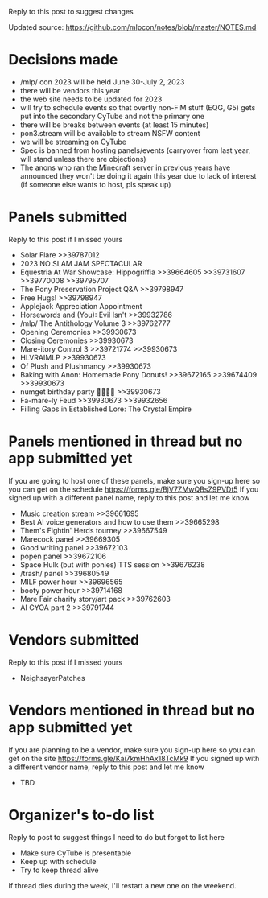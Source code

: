 Reply to this post to suggest changes

Updated source: https://github.com/mlpcon/notes/blob/master/NOTES.md

# Decisions made
- /mlp/ con 2023 will be held June 30-July 2, 2023
- there will be vendors this year
- the web site needs to be updated for 2023
- will try to schedule events so that overtly non-FiM stuff (EQG, G5) gets put into the secondary CyTube and not the primary one
- there will be breaks between events (at least 15 minutes)
- pon3.stream will be available to stream NSFW content
- we will be streaming on CyTube
- Spec is banned from hosting panels/events (carryover from last year, will stand unless there are objections)
- The anons who ran the Minecraft server in previous years have announced they won't be doing it again this year due to lack of interest (if someone else wants to host, pls speak up)

# Panels submitted
Reply to this post if I missed yours
- Solar Flare >>39787012
- 2023 NO SLAM JAM SPECTACULAR
- Equestria At War Showcase: Hippogriffia >>39664605 >>39731607 >>39770008 >>39795707
- The Pony Preservation Project Q&A >>39798947
- Free Hugs! >>39798947
- Applejack Appreciation Appointment
- Horsewords and (You): Evil Isn't >>39932786
- /mlp/ The Antithology Volume 3 >>39762777
- Opening Ceremonies >>39930673
- Closing Ceremonies >>39930673
- Mare-itory Control 3 >>39721774 >>39930673
- HLVRAIMLP >>39930673
- Of Plush and Plushmancy >>39930673
- Baking with Anon: Homemade Pony Donuts! >>39672165 >>39674409 >>39930673
- numget birthday party 🎉🎂🥳🎁 >>39930673
- Fa-mare-ly Feud >>39930673 >>39932656
- Filling Gaps in Established Lore:  The Crystal Empire

# Panels mentioned in thread but no app submitted yet
If you are going to host one of these panels, make sure you sign-up here so you can get on the schedule https://forms.gle/BjV7ZMwQBsZ9PVDt5
If you signed up with a different panel name, reply to this post and let me know
- Music creation stream >>39661695
- Best AI voice generators and how to use them >>39665298
- Them's Fightin' Herds tourney >>39667549
- Marecock panel >>39669305
- Good writing panel >>39672103
- popen panel >>39672106
- Space Hulk (but with ponies) TTS session >>39676238
- /trash/ panel >>39680549
- MILF power hour >>39696565
- booty power hour >>39714168
- Mare Fair charity story/art pack >>39762603
- AI CYOA part 2 >>39791744

# Vendors submitted
Reply to this post if I missed yours
- NeighsayerPatches

# Vendors mentioned in thread but no app submitted yet
If you are planning to be a vendor, make sure you sign-up here so you can get on the site https://forms.gle/Kai7kmHhAx18TcMk9
If you signed up with a different vendor name, reply to this post and let me know
- TBD

# Organizer's to-do list
Reply to post to suggest things I need to do but forgot to list here
- Make sure CyTube is presentable
- Keep up with schedule
- Try to keep thread alive

If thread dies during the week, I'll restart a new one on the weekend.

